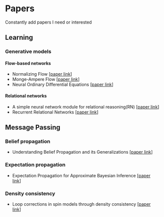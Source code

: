 # Papers
Constantly add papers I need or interested

## Learning

### Generative models

#### Flow-based networks

- Normalizing Flow [[paper link](https://arxiv.org/abs/1505.05770)]
- Monge-Ampere Flow [[paper link](https://arxiv.org/abs/1809.10188)]
- Neural Ordinary Differential Equations [[paper link](https://arxiv.org/abs/1806.07366)]

#### Relational networks

- A simple neural network module for relational reasoning(RN) [[paper link](https://arxiv.org/abs/1706.01427)]
- Recurrent Relational Networks [[paper link](https://arxiv.org/abs/1711.08028)]


## Message Passing

### Belief propagation

- Understanding Belief Propagation and its Generalizations [[paper link](http://www.merl.com/publications/TR2001-22)]

### Expectation propagation

- Expectation Propagation for Approximate Bayesian Inference [[paper link](https://tminka.github.io/papers/ep/minka-ep-uai.pdf)]

### Density consistency

- Loop corrections in spin models through density consistency [[paper link](https://arxiv.org/abs/1810.10602)]